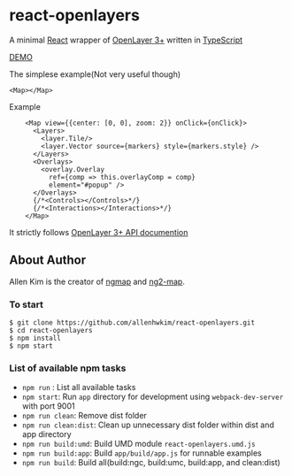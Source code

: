 # react-openlayers

A minimal [React](https://facebook.github.io/react/) 
wrapper of [OpenLayer 3+](https://openlayers.org/)
written in [TypeScript](https://www.typescriptlang.org/)

[DEMO](https://rawgit.com/allenhwkim/react-openlayers/master/app/index.html)

The simplese example(Not very useful though)
```
<Map></Map>
```

Example
```
    <Map view={{center: [0, 0], zoom: 2}} onClick={onClick}>
      <Layers>
        <layer.Tile/>
        <layer.Vector source={markers} style={markers.style} />
      </Layers>
      <Overlays>
        <overlay.Overlay 
          ref={comp => this.overlayComp = comp}
          element="#popup" />
      </Overlays>
      {/*<Controls></Controls>*/}
      {/*<Interactions></Interactions>*/}
    </Map>
```

It strictly follows [OpenLayer 3+ API documention](https://openlayers.org/en/latest/apidoc/)

## About Author
Allen Kim is the creator of [ngmap](https://github.com/allenhwkim/angularjs-google-maps) and
[ng2-map](https://github.com/ng2-ui/ng2-map).

### To start

    $ git clone https://github.com/allenhwkim/react-openlayers.git
    $ cd react-openlayers
    $ npm install
    $ npm start

### List of available npm tasks

  * `npm run` : List all available tasks
  * `npm start`: Run `app` directory for development using `webpack-dev-server` with port 9001
  * `npm run clean`: Remove dist folder
  * `npm run clean:dist`: Clean up unnecessary dist folder within dist and app directory
  * `npm run build:umd`: Build UMD module `react-openlayers.umd.js`
  * `npm run build:app`: Build `app/build/app.js` for runnable examples
  * `npm run build`: Build all(build:ngc, build:umc, build:app, and clean:dist)
